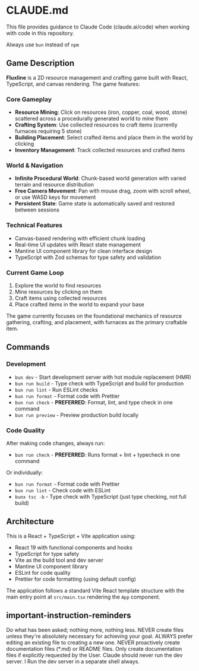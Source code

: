 # CLAUDE.md

This file provides guidance to Claude Code (claude.ai/code) when working with code in this repository.

Always use `bun` instead of `npm`

## Game Description

**Fluxline** is a 2D resource management and crafting game built with React, TypeScript, and canvas rendering. The game features:

### Core Gameplay

- **Resource Mining**: Click on resources (iron, copper, coal, wood, stone) scattered across a procedurally generated world to mine them
- **Crafting System**: Use collected resources to craft items (currently furnaces requiring 5 stone)
- **Building Placement**: Select crafted items and place them in the world by clicking
- **Inventory Management**: Track collected resources and crafted items

### World & Navigation

- **Infinite Procedural World**: Chunk-based world generation with varied terrain and resource distribution
- **Free Camera Movement**: Pan with mouse drag, zoom with scroll wheel, or use WASD keys for movement
- **Persistent State**: Game state is automatically saved and restored between sessions

### Technical Features

- Canvas-based rendering with efficient chunk loading
- Real-time UI updates with React state management
- Mantine UI component library for clean interface design
- TypeScript with Zod schemas for type safety and validation

### Current Game Loop

1. Explore the world to find resources
2. Mine resources by clicking on them
3. Craft items using collected resources
4. Place crafted items in the world to expand your base

The game currently focuses on the foundational mechanics of resource gathering, crafting, and placement, with furnaces as the primary craftable item.

## Commands

### Development

- `bun dev` - Start development server with hot module replacement (HMR)
- `bun run build` - Type check with TypeScript and build for production
- `bun run lint` - Run ESLint checks
- `bun run format` - Format code with Prettier
- `bun run check` - **PREFERRED**: Format, lint, and type check in one command
- `bun run preview` - Preview production build locally

### Code Quality

After making code changes, always run:

- `bun run check` - **PREFERRED**: Runs format + lint + typecheck in one command

Or individually:

- `bun run format` - Format code with Prettier
- `bun run lint` - Check code with ESLint
- `bunx tsc -b` - Type check with TypeScript (just type checking, not full build)

## Architecture

This is a React + TypeScript + Vite application using:

- React 19 with functional components and hooks
- TypeScript for type safety
- Vite as the build tool and dev server
- Mantine UI component library
- ESLint for code quality
- Prettier for code formatting (using default config)

The application follows a standard Vite React template structure with the main entry point at `src/main.tsx` rendering the `App` component.

## important-instruction-reminders

Do what has been asked; nothing more, nothing less.
NEVER create files unless they're absolutely necessary for achieving your goal.
ALWAYS prefer editing an existing file to creating a new one.
NEVER proactively create documentation files (\*.md) or README files. Only create documentation files if explicitly requested by the User.
Claude should never run the dev server. I Run the dev server in a separate shell always.
